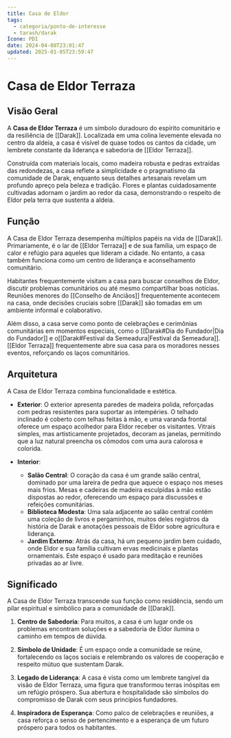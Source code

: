 ```yaml
---
title: Casa de Eldor
tags:
  - categoria/ponto-de-interesse
  - tarash/darak
Ícone: PDI
date: 2024-04-08T23:01:47
updated: 2025-01-05T23:59:47
---
```


# Casa de Eldor Terraza

## Visão Geral

A **Casa de Eldor Terraza** é um símbolo duradouro do espírito comunitário e da resiliência de [[Darak]]. Localizada em uma colina levemente elevada no centro da aldeia, a casa é visível de quase todos os cantos da cidade, um lembrete constante da liderança e sabedoria de [[Eldor Terraza]].

Construída com materiais locais, como madeira robusta e pedras extraídas das redondezas, a casa reflete a simplicidade e o pragmatismo da comunidade de Darak, enquanto seus detalhes artesanais revelam um profundo apreço pela beleza e tradição. Flores e plantas cuidadosamente cultivadas adornam o jardim ao redor da casa, demonstrando o respeito de Eldor pela terra que sustenta a aldeia.

## Função

A Casa de Eldor Terraza desempenha múltiplos papéis na vida de [[Darak]]. Primariamente, é o lar de [[Eldor Terraza]] e de sua família, um espaço de calor e refúgio para aqueles que lideram a cidade. No entanto, a casa também funciona como um centro de liderança e aconselhamento comunitário.

Habitantes frequentemente visitam a casa para buscar conselhos de Eldor, discutir problemas comunitários ou até mesmo compartilhar boas notícias. Reuniões menores do [[Conselho de Anciãos]] frequentemente acontecem na casa, onde decisões cruciais sobre [[Darak]] são tomadas em um ambiente informal e colaborativo.

Além disso, a casa serve como ponto de celebrações e cerimônias comunitárias em momentos especiais, como o [[Darak#Dia do Fundador|Dia do Fundador]] e o[[Darak#Festival da Semeadura|Festival da Semeadura]]. [[Eldor Terraza]] frequentemente abre sua casa para os moradores nesses eventos, reforçando os laços comunitários.

## Arquitetura

A Casa de Eldor Terraza combina funcionalidade e estética.

- **Exterior**: O exterior apresenta paredes de madeira polida, reforçadas com pedras resistentes para suportar as intempéries. O telhado inclinado é coberto com telhas feitas à mão, e uma varanda frontal oferece um espaço acolhedor para Eldor receber os visitantes. Vitrais simples, mas artisticamente projetados, decoram as janelas, permitindo que a luz natural preencha os cômodos com uma aura calorosa e colorida.
    
- **Interior**:
    
    - **Salão Central**: O coração da casa é um grande salão central, dominado por uma lareira de pedra que aquece o espaço nos meses mais frios. Mesas e cadeiras de madeira esculpidas à mão estão dispostas ao redor, oferecendo um espaço para discussões e refeições comunitárias.
    - **Biblioteca Modesta**: Uma sala adjacente ao salão central contém uma coleção de livros e pergaminhos, muitos deles registros da história de Darak e anotações pessoais de Eldor sobre agricultura e liderança.
    - **Jardim Externo**: Atrás da casa, há um pequeno jardim bem cuidado, onde Eldor e sua família cultivam ervas medicinais e plantas ornamentais. Este espaço é usado para meditação e reuniões privadas ao ar livre.

## Significado

A Casa de Eldor Terraza transcende sua função como residência, sendo um pilar espiritual e simbólico para a comunidade de [[Darak]].

1. **Centro de Sabedoria**: Para muitos, a casa é um lugar onde os problemas encontram soluções e a sabedoria de Eldor ilumina o caminho em tempos de dúvida.
    
2. **Símbolo de Unidade**: É um espaço onde a comunidade se reúne, fortalecendo os laços sociais e relembrando os valores de cooperação e respeito mútuo que sustentam Darak.
    
3. **Legado de Liderança**: A casa é vista como um lembrete tangível da visão de Eldor Terraza, uma figura que transformou terras inóspitas em um refúgio próspero. Sua abertura e hospitalidade são símbolos do compromisso de Darak com seus princípios fundadores.
    
4. **Inspiradora de Esperança**: Como palco de celebrações e reuniões, a casa reforça o senso de pertencimento e a esperança de um futuro próspero para todos os habitantes.